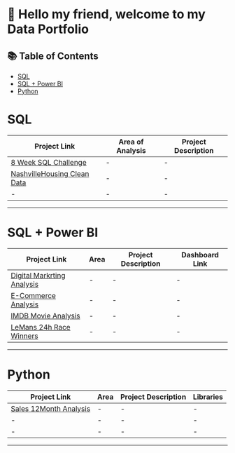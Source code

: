# 🧠 Hello my friend, welcome to my Data Portfolio


## 📚 Table of Contents
- [SQL](#sql) 
- [SQL + Power BI](#sql--power-bi)
- [Python](#python)

#


# SQL

| Project Link | Area of Analysis | Project Description | 
|---|---|---|
| [8 Week SQL Challenge](https://github.com/Sniper116/-8-Week-SQL-Challenge) | - | - | 
| [NashvilleHousing Clean Data](https://github.com/Sniper116/NashvilleHousing-CleanData) | - | - | 
| - | - | - |  

***

# SQL + Power BI

| Project Link | Area | Project Description | Dashboard Link |
|---|---|---|---|
| [Digital Markrting Analysis](https://github.com/Sniper116/Digital-Marketing-Analysis) | - | - | - |  
| [E-Commerce Analysis](https://github.com/Sniper116/E-Commerce-Analysis) | - | - | - | 
| [IMDB Movie Analysis](https://github.com/Sniper116/IMDB-Movie-Analysis) | - | - | - | 
| [LeMans 24h Race Winners](https://github.com/Sniper116/LeMans24h-Race-Winners) | - | - | - |

***

# Python

| Project Link | Area | Project Description | Libraries |    
|---|---|---|---|
| [Sales 12Month Analysis](https://github.com/Sniper116/Sales-12Month-Analysis) | - | - | - | 
| - | - | - | - | 
| - | - | - | - | 

***
